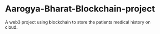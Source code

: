 # Aarogya-Bharat-Blockchain-project
A web3 project using blockchain to store the patients medical history on cloud.
